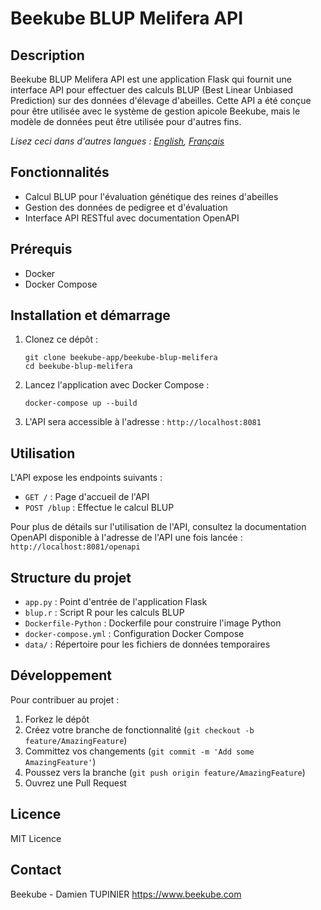 # Beekube BLUP Melifera API

## Description
Beekube BLUP Melifera API est une application Flask qui fournit une interface API pour effectuer des calculs BLUP (Best Linear Unbiased Prediction) sur des données d'élevage d'abeilles. Cette API a été conçue pour être utilisée avec le système de gestion apicole Beekube, mais le modèle de données peut être utilisée pour d'autres fins.


*Lisez ceci dans d'autres langues : [English](README.md), [Français](README.fr.md)*

## Fonctionnalités
- Calcul BLUP pour l'évaluation génétique des reines d'abeilles
- Gestion des données de pedigree et d'évaluation
- Interface API RESTful avec documentation OpenAPI

## Prérequis
- Docker
- Docker Compose

## Installation et démarrage
1. Clonez ce dépôt :
   ```
   git clone beekube-app/beekube-blup-melifera
   cd beekube-blup-melifera
   ```

2. Lancez l'application avec Docker Compose :
   ```
   docker-compose up --build
   ```

3. L'API sera accessible à l'adresse : `http://localhost:8081`

## Utilisation
L'API expose les endpoints suivants :

- `GET /` : Page d'accueil de l'API
- `POST /blup` : Effectue le calcul BLUP

Pour plus de détails sur l'utilisation de l'API, consultez la documentation OpenAPI disponible à l'adresse de l'API une fois lancée :
`http://localhost:8081/openapi`

## Structure du projet
- `app.py` : Point d'entrée de l'application Flask
- `blup.r` : Script R pour les calculs BLUP
- `Dockerfile-Python` : Dockerfile pour construire l'image Python
- `docker-compose.yml` : Configuration Docker Compose
- `data/` : Répertoire pour les fichiers de données temporaires

## Développement
Pour contribuer au projet :

1. Forkez le dépôt
2. Créez votre branche de fonctionnalité (`git checkout -b feature/AmazingFeature`)
3. Committez vos changements (`git commit -m 'Add some AmazingFeature'`)
4. Poussez vers la branche (`git push origin feature/AmazingFeature`)
5. Ouvrez une Pull Request

## Licence
MIT Licence

## Contact
Beekube - Damien TUPINIER
https://www.beekube.com